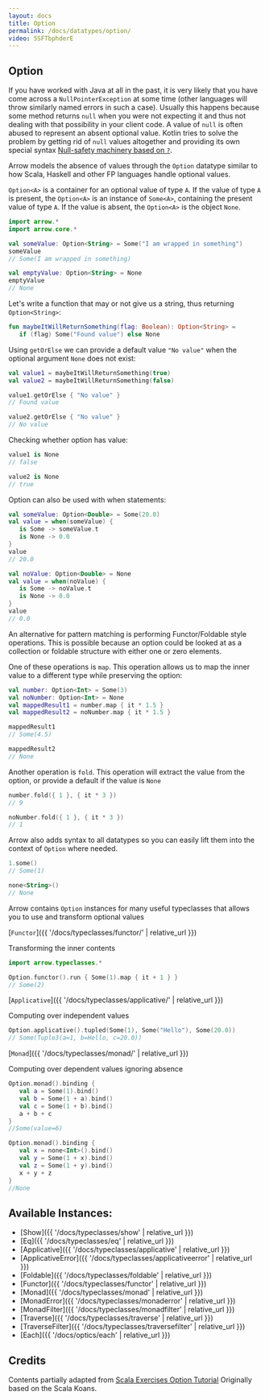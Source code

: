 ```yaml
---
layout: docs
title: Option
permalink: /docs/datatypes/option/
video: 5SFTbphderE
---
```


## Option

If you have worked with Java at all in the past, it is very likely that you have come across a `NullPointerException` at some time (other languages will throw similarly named errors in such a case). Usually this happens because some method returns `null` when you were not expecting it and thus not dealing with that possibility in your client code. A value of `null` is often abused to represent an absent optional value.
Kotlin tries to solve the problem by getting rid of `null` values altogether and providing its own special syntax [Null-safety machinery based on `?`](https://kotlinlang.org/docs/reference/null-safety.html).

Arrow models the absence of values through the `Option` datatype similar to how Scala, Haskell and other FP languages handle optional values.

`Option<A>` is a container for an optional value of type `A`. If the value of type `A` is present, the `Option<A>` is an instance of `Some<A>`, containing the present value of type `A`. If the value is absent, the `Option<A>` is the object `None`.

```kotlin
import arrow.*
import arrow.core.*

val someValue: Option<String> = Some("I am wrapped in something")
someValue
// Some(I am wrapped in something)
```

```kotlin
val emptyValue: Option<String> = None
emptyValue
// None
```

Let's write a function that may or not give us a string, thus returning `Option<String>`:

```kotlin
fun maybeItWillReturnSomething(flag: Boolean): Option<String> =
   if (flag) Some("Found value") else None
```

Using `getOrElse` we can provide a default value `"No value"` when the optional argument `None` does not exist:

```kotlin
val value1 = maybeItWillReturnSomething(true)
val value2 = maybeItWillReturnSomething(false)
```

```kotlin
value1.getOrElse { "No value" }
// Found value
```

```kotlin
value2.getOrElse { "No value" }
// No value
```

Checking whether option has value:

```kotlin
value1 is None
// false
```

```kotlin
value2 is None
// true
```

Option can also be used with when statements:

```kotlin
val someValue: Option<Double> = Some(20.0)
val value = when(someValue) {
   is Some -> someValue.t
   is None -> 0.0
}
value
// 20.0
```

```kotlin
val noValue: Option<Double> = None
val value = when(noValue) {
   is Some -> noValue.t
   is None -> 0.0
}
value
// 0.0
```

An alternative for pattern matching is performing Functor/Foldable style operations. This is possible because an option could be looked at as a collection or foldable structure with either one or zero elements.

One of these operations is `map`. This operation allows us to map the inner value to a different type while preserving the option:

```kotlin
val number: Option<Int> = Some(3)
val noNumber: Option<Int> = None
val mappedResult1 = number.map { it * 1.5 }
val mappedResult2 = noNumber.map { it * 1.5 }
```

```kotlin
mappedResult1
// Some(4.5)
```

```kotlin
mappedResult2
// None
```

Another operation is `fold`. This operation will extract the value from the option, or provide a default if the value is `None`

```kotlin
number.fold({ 1 }, { it * 3 })
// 9
```

```kotlin
noNumber.fold({ 1 }, { it * 3 })
// 1
```

Arrow also adds syntax to all datatypes so you can easily lift them into the context of `Option` where needed.

```kotlin
1.some()
// Some(1)
```

```kotlin
none<String>()
// None
```

Arrow contains `Option` instances for many useful typeclasses that allows you to use and transform optional values

[`Functor`]({{ '/docs/typeclasses/functor/' | relative_url }})

Transforming the inner contents

```kotlin
import arrow.typeclasses.*

Option.functor().run { Some(1).map { it + 1 } }
// Some(2)
```

[`Applicative`]({{ '/docs/typeclasses/applicative/' | relative_url }})

Computing over independent values

```kotlin
Option.applicative().tupled(Some(1), Some("Hello"), Some(20.0))
// Some(Tuple3(a=1, b=Hello, c=20.0))
```

[`Monad`]({{ '/docs/typeclasses/monad/' | relative_url }})

Computing over dependent values ignoring absence

```kotlin
Option.monad().binding {
   val a = Some(1).bind()
   val b = Some(1 + a).bind()
   val c = Some(1 + b).bind()
   a + b + c
}
//Some(value=6)
```

```kotlin
Option.monad().binding {
   val x = none<Int>().bind()
   val y = Some(1 + x).bind()
   val z = Some(1 + y).bind()
   x + y + z
}
//None
```

## Available Instances:

* [Show]({{ '/docs/typeclasses/show' | relative_url }})
* [Eq]({{ '/docs/typeclasses/eq' | relative_url }})
* [Applicative]({{ '/docs/typeclasses/applicative' | relative_url }})
* [ApplicativeError]({{ '/docs/typeclasses/applicativeerror' | relative_url }})
* [Foldable]({{ '/docs/typeclasses/foldable' | relative_url }})
* [Functor]({{ '/docs/typeclasses/functor' | relative_url }})
* [Monad]({{ '/docs/typeclasses/monad' | relative_url }})
* [MonadError]({{ '/docs/typeclasses/monaderror' | relative_url }})
* [MonadFilter]({{ '/docs/typeclasses/monadfilter' | relative_url }})
* [Traverse]({{ '/docs/typeclasses/traverse' | relative_url }})
* [TraverseFilter]({{ '/docs/typeclasses/traversefilter' | relative_url }})
* [Each]({{ '/docs/optics/each' | relative_url }})

## Credits

Contents partially adapted from [Scala Exercises Option Tutorial](https://www.scala-exercises.org/std_lib/options)
Originally based on the Scala Koans.

